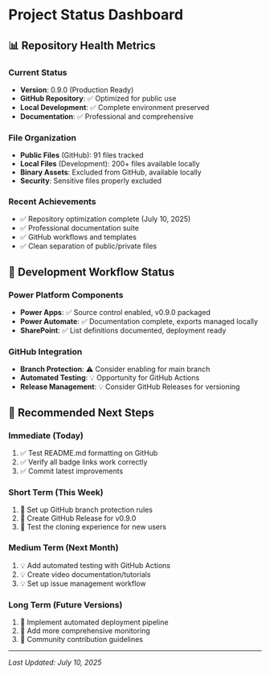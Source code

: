 # Project Status Dashboard

## 📊 **Repository Health Metrics**

### Current Status
- **Version**: 0.9.0 (Production Ready)
- **GitHub Repository**: ✅ Optimized for public use
- **Local Development**: ✅ Complete environment preserved
- **Documentation**: ✅ Professional and comprehensive

### File Organization
- **Public Files** (GitHub): 91 files tracked
- **Local Files** (Development): 200+ files available locally
- **Binary Assets**: Excluded from GitHub, available locally
- **Security**: Sensitive files properly excluded

### Recent Achievements
- ✅ Repository optimization complete (July 10, 2025)
- ✅ Professional documentation suite
- ✅ GitHub workflows and templates
- ✅ Clean separation of public/private files

## 🔄 **Development Workflow Status**

### Power Platform Components
- **Power Apps**: ✅ Source control enabled, v0.9.0 packaged
- **Power Automate**: ✅ Documentation complete, exports managed locally
- **SharePoint**: ✅ List definitions documented, deployment ready

### GitHub Integration
- **Branch Protection**: ⚠️ Consider enabling for main branch
- **Automated Testing**: 💡 Opportunity for GitHub Actions
- **Release Management**: 💡 Consider GitHub Releases for versioning

## 🎯 **Recommended Next Steps**

### Immediate (Today)
1. ✅ Test README.md formatting on GitHub
2. ✅ Verify all badge links work correctly
3. ✅ Commit latest improvements

### Short Term (This Week)
1. 🔄 Set up GitHub branch protection rules
2. 🔄 Create GitHub Release for v0.9.0
3. 🔄 Test the cloning experience for new users

### Medium Term (Next Month)
1. 💡 Add automated testing with GitHub Actions
2. 💡 Create video documentation/tutorials
3. 💡 Set up issue management workflow

### Long Term (Future Versions)
1. 🚀 Implement automated deployment pipeline
2. 🚀 Add more comprehensive monitoring
3. 🚀 Community contribution guidelines

---
*Last Updated: July 10, 2025*
